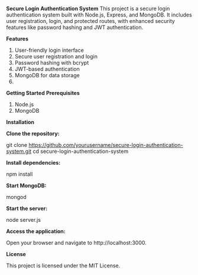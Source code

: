 **Secure Login Authentication System**
This project is a secure login authentication system built with Node.js, Express, and MongoDB. It includes user registration, login, and protected routes, with enhanced security features like password hashing and JWT authentication.

**Features**
1. User-friendly login interface
2. Secure user registration and login
3. Password hashing with bcrypt
4. JWT-based authentication
5. MongoDB for data storage
6. 
**Getting Started**
 **Prerequisites**
1. Node.js
2. MongoDB
   
**Installation**

**Clone the repository:**

git clone https://github.com/yourusername/secure-login-authentication-system.git
cd secure-login-authentication-system

**Install dependencies:**

npm install

**Start MongoDB:**

mongod

**Start the server:**

node server.js

**Access the application:**

Open your browser and navigate to http://localhost:3000.

**License**

This project is licensed under the MIT License.

